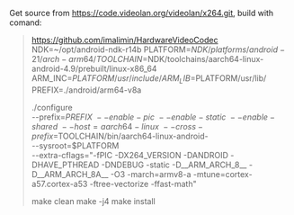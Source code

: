 Get source from https://code.videolan.org/videolan/x264.git, build with comand:
>
> https://github.com/imalimin/HardwareVideoCodec
> NDK=~/opt/android-ndk-r14b
> PLATFORM=$NDK/platforms/android-21/arch-arm64/
> TOOLCHAIN=$NDK/toolchains/aarch64-linux-android-4.9/prebuilt/linux-x86_64
> ARM_INC=$PLATFORM/usr/include/
> ARM_LIB=$PLATFORM/usr/lib/
> PREFIX=./android/arm64-v8a
>
> ./configure \
>     --prefix=$PREFIX \
>     --enable-pic \
>     --enable-static \
>     --enable-shared \
>     --host=aarch64-linux \
>     --cross-prefix=$TOOLCHAIN/bin/aarch64-linux-android- \
>     --sysroot=$PLATFORM \
>     --extra-cflags="-fPIC -DX264_VERSION -DANDROID -DHAVE_PTHREAD -DNDEBUG -static -D__ARM_ARCH_8__ -D__ARM_ARCH_8A__ -O3 -march=armv8-a -mtune=cortex-a57.cortex-a53 -ftree-vectorize -ffast-math"
>
> make clean
> make -j4
> make install

